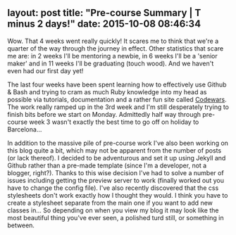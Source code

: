 layout: post
title:  "Pre-course Summary | T minus 2 days!"
date:   2015-10-08 08:46:34
---

Wow. That 4 weeks went really quickly! It scares me to think that we're a quarter of the way through the journey in effect. Other statistics that scare me are: in 2 weeks I'll be mentoring a newbie, in 6 weeks I'll be a 'senior maker' and in 11 weeks I'll be graduating (touch wood). And we haven't even had our first day yet!

The last four weeks have been spent learning how to effectively use Github & Bash and trying to cram as much Ruby knowledge into my head as possible via tutorials, documentation and a rather fun site called <a href="http://www.codewars.com/about">Codewars</a>. The work really ramped up in the 3rd week and I'm still desperately trying to finish bits before we start on Monday. Admittedly half way through pre-course week 3 wasn't exactly the best time to go off on holiday to Barcelona...

In addition to the massive pile of pre-course work I've also been working on this blog quite a bit, which may not be apparent from the number of posts (or lack thereof). I decided to be adventurous and set it up using Jekyll and Github rather than a pre-made template (since I'm a developer, not a blogger, right?). Thanks to this wise decision I've had to solve a number of issues including getting the preview server to work (finally worked out you have to change the config file). I've also recently discovered that the css stylesheets don't work exactly how I thought they would. I think you have to create a stylesheet separate from the main one if you want to add new classes in... So depending on when you view my blog it may look like the most beautiful thing you've ever seen, a polished turd still, or something in between. 
